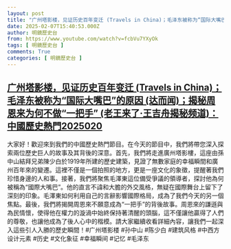 ```yaml
---
layout: post
title: "广州塔影楼，见证历史百年变迁 (Travels in China)；毛泽东被称为“国际大嘴巴”的原因 (达而闻)；揭秘周恩来为何不做“一把手” (老王来了·王吉舟揭秘频道)：中國歷史熱門2025020"
date: 2025-02-07T15:40:53.000Z
author: 明鏡歷史台
from: https://www.youtube.com/watch?v=fcbVu7YXyOk
tags: [ 明鏡歷史台 ]
comments: True
categories: [ 明鏡歷史台 ]
---
```

<!--1738942853000-->
[广州塔影楼，见证历史百年变迁 (Travels in China)；毛泽东被称为“国际大嘴巴”的原因 (达而闻)；揭秘周恩来为何不做“一把手” (老王来了·王吉舟揭秘频道)：中國歷史熱門2025020](https://www.youtube.com/watch?v=fcbVu7YXyOk)
------

<div>
大家好！歡迎來到我們的中國歷史熱門節目。在今天的節目中，我們將帶您深入探索兩位歷史巨人的故事及其背後的深意。首先，我們將走進廣州塔影樓，這座由孫中山結拜兄弟陳少白於1919年所建的歷史建築，見證了無數家庭的幸福瞬間和廣州百年來的變遷。這裡不僅是一個拍照的地方，更是一座文化的象徵，提醒著我們珍惜身邊的人和事。接著，我們將聚焦毛澤東這位備受爭議的領導者，探討他為何被稱為“國際大嘴巴”。他的直言不諱和大膽的外交風格，無疑在國際舞台上留下了深刻的印象。毛澤東如何利用自己的言辭影響國際格局，成為了我們今天的另一個焦點。最後，我們將揭開周恩來不願意成為“一把手”的背後故事。周恩來的謙遜與為民情懷，使得他在權力的漩渦中始終保持著清醒的頭腦，這不僅讓他贏得了人們的尊敬，也讓他成為了後人心中的楷模。請大家繼續收看詳細內容，讓我們一起深入這些引人入勝的歷史瞬間！#广州塔影楼 #孙中山 #陈少白 #建筑风格 #中西方设计元素 #历史 #文化象征 #幸福瞬间 #记忆 #毛泽东
</div>
